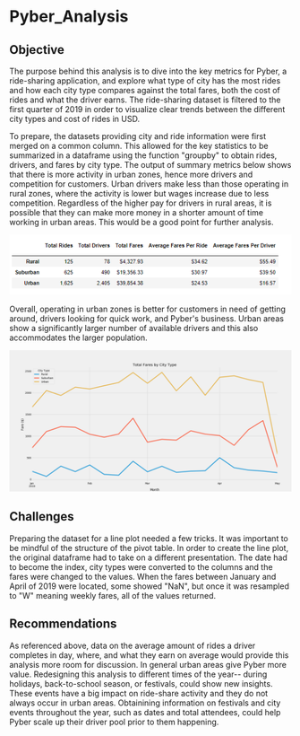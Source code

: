 # Pyber_Analysis

## Objective
The purpose behind this analysis is to dive into the key metrics for Pyber, a ride-sharing application, and explore what type of city has the most rides and how each city type compares against the total fares, both the cost of rides and what the driver earns. The ride-sharing dataset is filtered to the first quarter of 2019 in order to visualize clear trends between the different city types and cost of rides in USD.

To prepare, the datasets providing city and ride information were first merged on a common column. This allowed for the key statistics to be summarized in a dataframe using the function "groupby" to obtain rides, drivers, and fares by city type. The output of summary metrics below shows that there is more activity in urban zones, hence more drivers and competition for customers. Urban drivers make less than those operating in rural zones, where the activity is lower but wages increase due to less competition. Regardless of the higher pay for drivers in rural areas, it is possible that they can make more money in a shorter amount of time working in urban areas. This would be a good point for further analysis.

![alt text](https://github.com/elenaguilarv/PyBer_Analysis/blob/master/Summarydf.PNG)

Overall, operating in urban zones is better for customers in need of getting around, drivers looking for quick work, and Pyber's business. Urban areas show a significantly larger number of available drivers and this also accommodates the larger population. 

![alt text](https://github.com/elenaguilarv/PyBer_Analysis/blob/master/Challenge_fares_summary.png)

## Challenges
Preparing the dataset for a line plot needed a few tricks. It was important to be mindful of the structure of the pivot table. In order to create the line plot, the original dataframe had to take on a different presentation. The date had to become the index, city types were converted to the columns and the fares were changed to the values. When the fares between January and April of 2019 were located, some showed "NaN", but once it was resampled to "W" meaning weekly fares, all of the values returned.

## Recommendations
As referenced above, data on the average amount of rides a driver completes in day, where, and what they earn on average would provide this analysis more room for discussion. In general urban areas give Pyber more value. Redesigning this analysis to different times of the year-- during holidays, back-to-school season, or festivals, could show new insights. These events have a big impact on ride-share activity and they do not always occur in urban areas. Obtainining information on festivals and city events throughout the year, such as dates and total attendees, could help Pyber scale up their driver pool prior to them happening. 
